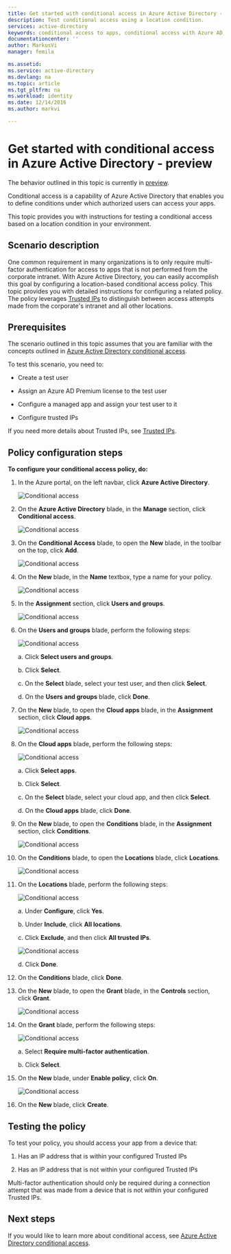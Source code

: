 ```yaml
---
title: Get started with conditional access in Azure Active Directory - preview | Microsoft Docs
description: Test conditional access using a location condition.
services: active-directory
keywords: conditional access to apps, conditional access with Azure AD, secure access to company resources, conditional access policies
documentationcenter: ''
author: MarkusVi
manager: femila

ms.assetid: 
ms.service: active-directory
ms.devlang: na
ms.topic: article
ms.tgt_pltfrm: na
ms.workload: identity
ms.date: 12/14/2016
ms.author: markvi

---
```

# Get started with conditional access in Azure Active Directory - preview

The behavior outlined in this topic is currently in [preview](active-directory-preview-explainer.md).

Conditional access is a capability of Azure Active Directory that enables you to define conditions under which authorized users can access your apps. 

This topic provides you with instructions for testing a conditional access based on a location condition in your environment.  


## Scenario description

One common requirement in many organizations is to only require multi-factor authentication for access to apps that is not performed from the corporate intranet. With Azure Active Directory, you can easily accomplish this goal by configuring a location-based conditional access policy. This topic provides you with detailed instructions for configuring a related policy. The policy leverages [Trusted IPs](../multi-factor-authentication/multi-factor-authentication-whats-next.md#trusted-ips) to distinguish between access attempts made from the corporate's intranet and all other locations.


## Prerequisites

The scenario outlined in this topic assumes that you are familiar with the concepts outlined in [Azure Active Directory conditional access](active-directory-conditional-access-azure-portal.md).

To test this scenario, you need to:

- Create a test user 

- Assign an Azure AD Premium license to the test user

- Configure a managed app and assign your test user to it

- Configure trusted IPs

If you need more details about Trusted IPs, see [Trusted IPs](../multi-factor-authentication/multi-factor-authentication-whats-next.md#trusted-ips).


## Policy configuration steps

**To configure your conditional access policy, do:**

1. In the Azure portal, on the left navbar, click **Azure Active Directory**. 

    ![Conditional access](./media/active-directory-conditional-access-azure-portal-get-started/01.png)

2. On the **Azure Active Directory** blade, in the **Manage** section, click **Conditional access**.

    ![Conditional access](./media/active-directory-conditional-access-azure-portal-get-started/02.png)
 
3. On the **Conditional Access** blade, to open the **New** blade, in the toolbar on the top, click **Add**.

    ![Conditional access](./media/active-directory-conditional-access-azure-portal-get-started/03.png)

4. On the **New** blade, in the **Name** textbox, type a name for your policy.

    ![Conditional access](./media/active-directory-conditional-access-azure-portal-get-started/04.png)

5. In the **Assignment** section, click **Users and groups**.

    ![Conditional access](./media/active-directory-conditional-access-azure-portal-get-started/05.png)

6. On the **Users and groups** blade, perform the following steps:

    ![Conditional access](./media/active-directory-conditional-access-azure-portal-get-started/06.png)

    a. Click **Select users and groups**.

    b. Click **Select**.

    c. On the **Select** blade, select your test user, and then click **Select**.

    d. On the **Users and groups** blade, click **Done**.

7. On the **New** blade, to open the **Cloud apps** blade, in the **Assignment** section, click **Cloud apps**.

    ![Conditional access](./media/active-directory-conditional-access-azure-portal-get-started/07.png)

8. On the **Cloud apps** blade, perform the following steps:

    ![Conditional access](./media/active-directory-conditional-access-azure-portal-get-started/08.png)

    a. Click **Select apps**.

    b. Click **Select**.

    c. On the **Select** blade, select your cloud app, and then click **Select**.

    d. On the **Cloud apps** blade, click **Done**.

9. On the **New** blade, to open the **Conditions** blade, in the **Assignment** section, click **Conditions**.

    ![Conditional access](./media/active-directory-conditional-access-azure-portal-get-started/09.png)

10. On the **Conditions** blade, to open the **Locations** blade, click **Locations**.

    ![Conditional access](./media/active-directory-conditional-access-azure-portal-get-started/10.png)

11. On the **Locations** blade, perform the following steps:

    ![Conditional access](./media/active-directory-conditional-access-azure-portal-get-started/11.png)

    a. Under **Configure**, click **Yes**.

    b. Under **Include**, click **All locations**.

    c. Click **Exclude**, and then click **All trusted IPs**.

    ![Conditional access](./media/active-directory-conditional-access-azure-portal-get-started/12.png)

    d. Click **Done**.

12. On the **Conditions** blade, click **Done**.

13. On the **New** blade, to open the **Grant** blade, in the **Controls** section, click **Grant**.

    ![Conditional access](./media/active-directory-conditional-access-azure-portal-get-started/13.png)

14. On the **Grant** blade, perform the following steps:

    ![Conditional access](./media/active-directory-conditional-access-azure-portal-get-started/14.png)

    a. Select **Require multi-factor authentication**.

    b. Click **Select**.

15. On the **New** blade, under **Enable policy**, click **On**.

    ![Conditional access](./media/active-directory-conditional-access-azure-portal-get-started/15.png)

16. On the **New** blade, click **Create**.


## Testing the policy

To test your policy, you should access your app from a device that: 

1. Has an IP address that is within your configured Trusted IPs 

1. Has an IP address that is not within your configured Trusted IPs

Multi-factor authentication should only be required during a connection attempt that was made from a device that is not within your configured Trusted IPs. 


## Next steps

If you would like to learn more about conditional access, see [Azure Active Directory conditional access](active-directory-conditional-access-azure-portal.md).


